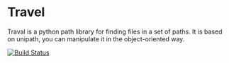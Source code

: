 Travel
======

Traval is a python path library for finding files in a set of paths.
It is based on unipath, you can manipulate it in the object-oriented way.

[![Build Status](https://travis-ci.org/Krazylee/travel.png)](https://travis-ci.org/Krazylee/travel)
